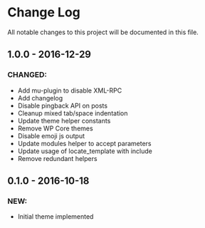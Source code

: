 # Change Log
All notable changes to this project will be documented in this file.

## 1.0.0 - 2016-12-29
### CHANGED:
- Add mu-plugin to disable XML-RPC
- Add changelog
- Disable pingback API on posts
- Cleanup mixed tab/space indentation
- Update theme helper constants
- Remove WP Core themes
- Disable emoji js output
- Update modules helper to accept parameters 
- Update usage of locate_template with include
- Remove redundant helpers

## 0.1.0 - 2016-10-18
### NEW:
- Initial theme implemented